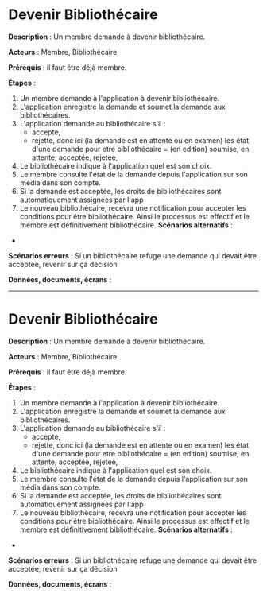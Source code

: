 
# Devenir Bibliothécaire

**Description** : Un membre demande à devenir bibliothécaire.

**Acteurs** : Membre, Bibliothécaire

**Prérequis** : il faut être déjà membre.

**Étapes** :

1. Un membre demande à l'application à devenir bibliothécaire.
2. L'application enregistre la demande et soumet la demande aux bibliothécaires.
3. L'application demande au bibliothécaire s'il :
   - accepte,
   - rejette,
     donc ici (la demande est en attente ou en examen)
les état d'une demande pour etre bibliothécaire = (en edition) soumise, en attente, acceptée, rejetée,  
4. Le bibliothécaire indique à l'application quel est son choix.
5. Le membre consulte l'état de la demande depuis l'application sur son média dans son compte.
6. Si la demande est acceptée, les droits de bibliothécaires sont automatiquement assignées par l'app
7. Le nouveau bibliothécaire, recevra une notification pour accepter les conditions pour être bibliothécaire. Ainsi le processus est effectif et le membre est définitivement bibliothécaire.
**Scénarios alternatifs** :
- 

**Scénarios erreurs** :
   Si un bibliothécaire refuge une demande qui devait être acceptée, revenir sur ça décision

**Données, documents, écrans** :

---




# Devenir Bibliothécaire

**Description** : Un membre demande à devenir bibliothécaire.

**Acteurs** : Membre, Bibliothécaire

**Prérequis** : il faut être déjà membre.

**Étapes** :

1. Un membre demande à l'application à devenir bibliothécaire.
2. L'application enregistre la demande et soumet la demande aux bibliothécaires.
3. L'application demande au bibliothécaire s'il :
   - accepte,
   - rejette,
     donc ici (la demande est en attente ou en examen)
les état d'une demande pour etre bibliothécaire = (en edition) soumise, en attente, acceptée, rejetée,  
4. Le bibliothécaire indique à l'application quel est son choix.
5. Le membre consulte l'état de la demande depuis l'application sur son média dans son compte.
6. Si la demande est acceptée, les droits de bibliothécaires sont automatiquement assignées par l'app
7. Le nouveau bibliothécaire, recevra une notification pour accepter les conditions pour être bibliothécaire. Ainsi le processus est effectif et le membre est définitivement bibliothécaire.
**Scénarios alternatifs** :
- 

**Scénarios erreurs** :
   Si un bibliothécaire refuge une demande qui devait être acceptée, revenir sur ça décision

**Données, documents, écrans** :

